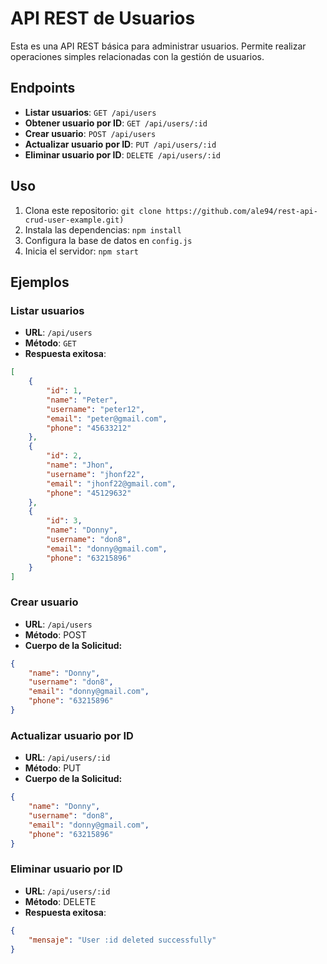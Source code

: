 # API REST de Usuarios

Esta es una API REST básica para administrar usuarios. Permite realizar operaciones simples relacionadas con la gestión de usuarios.

## Endpoints

- **Listar usuarios**: `GET /api/users`
- **Obtener usuario por ID**: `GET /api/users/:id`
- **Crear usuario**: `POST /api/users`
- **Actualizar usuario por ID**: `PUT /api/users/:id`
- **Eliminar usuario por ID**: `DELETE /api/users/:id`

## Uso

1. Clona este repositorio: `git clone https://github.com/ale94/rest-api-crud-user-example.git)`
2. Instala las dependencias: `npm install`
3. Configura la base de datos en `config.js`
4. Inicia el servidor: `npm start`

## Ejemplos

### Listar usuarios

- **URL**: `/api/users`
- **Método**: `GET`
- **Respuesta exitosa**:

```json
[
    {
        "id": 1,
        "name": "Peter",
        "username": "peter12",
        "email": "peter@gmail.com",
        "phone": "45633212"
    },
    {
        "id": 2,
        "name": "Jhon",
        "username": "jhonf22",
        "email": "jhonf22@gmail.com",
        "phone": "45129632"
    },
    {
        "id": 3,
        "name": "Donny",
        "username": "don8",
        "email": "donny@gmail.com",
        "phone": "63215896"
    }
]
```

### Crear usuario

- **URL**: `/api/users`
- **Método**: POST
- **Cuerpo de la Solicitud:**

```json
{
    "name": "Donny",
    "username": "don8",
    "email": "donny@gmail.com",
    "phone": "63215896"
}
```

### Actualizar usuario por ID

- **URL**: `/api/users/:id`
- **Método**: PUT
- **Cuerpo de la Solicitud:**

```json
{
    "name": "Donny",
    "username": "don8",
    "email": "donny@gmail.com",
    "phone": "63215896"
}
```

### Eliminar usuario por ID

- **URL**: `/api/users/:id`
- **Método**: DELETE
- **Respuesta exitosa**:

```json
{
    "mensaje": "User :id deleted successfully"
}
```


